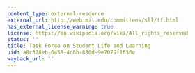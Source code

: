 ```yaml
---
content_type: external-resource
external_url: http://web.mit.edu/committees/sll/tf.html
has_external_license_warning: true
license: https://en.wikipedia.org/wiki/All_rights_reserved
status: ''
title: Task Force on Student Life and Learning
uid: a8c328eb-6458-4c8b-880d-9e7079f1636e
wayback_url: ''
---
```

